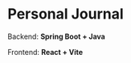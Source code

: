 <h1>Personal Journal</h1>

<p>Backend: <strong>Spring Boot + Java</strong></p>
<p>Frontend: <strong>React + Vite</strong></p>